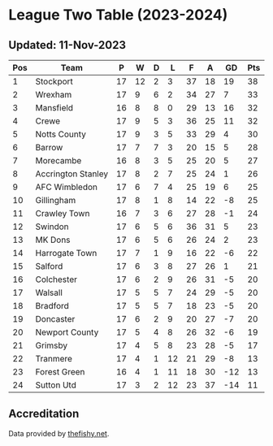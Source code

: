 # League Two Table (2023-2024)
## Updated: 11-Nov-2023

| Pos | Team | P | W | D | L | F | A | GD | Pts |
| --- | --- | --- | --- | --- | --- | --- | --- | --- | --- |
| 1 | Stockport | 17 | 12 | 2 | 3 | 37 | 18 | 19 | 38 |
| 2 | Wrexham | 17 | 9 | 6 | 2 | 34 | 27 | 7 | 33 |
| 3 | Mansfield | 16 | 8 | 8 | 0 | 29 | 13 | 16 | 32 |
| 4 | Crewe | 17 | 9 | 5 | 3 | 36 | 25 | 11 | 32 |
| 5 | Notts County | 17 | 9 | 3 | 5 | 33 | 29 | 4 | 30 |
| 6 | Barrow | 17 | 7 | 7 | 3 | 20 | 15 | 5 | 28 |
| 7 | Morecambe | 16 | 8 | 3 | 5 | 25 | 20 | 5 | 27 |
| 8 | Accrington Stanley | 17 | 8 | 2 | 7 | 25 | 24 | 1 | 26 |
| 9 | AFC Wimbledon | 17 | 6 | 7 | 4 | 25 | 19 | 6 | 25 |
| 10 | Gillingham | 17 | 8 | 1 | 8 | 14 | 22 | -8 | 25 |
| 11 | Crawley Town | 16 | 7 | 3 | 6 | 27 | 28 | -1 | 24 |
| 12 | Swindon | 17 | 6 | 5 | 6 | 36 | 31 | 5 | 23 |
| 13 | MK Dons | 17 | 6 | 5 | 6 | 26 | 24 | 2 | 23 |
| 14 | Harrogate Town | 17 | 7 | 1 | 9 | 16 | 22 | -6 | 22 |
| 15 | Salford | 17 | 6 | 3 | 8 | 27 | 26 | 1 | 21 |
| 16 | Colchester | 17 | 6 | 2 | 9 | 26 | 31 | -5 | 20 |
| 17 | Walsall | 17 | 5 | 5 | 7 | 24 | 29 | -5 | 20 |
| 18 | Bradford | 17 | 5 | 5 | 7 | 18 | 23 | -5 | 20 |
| 19 | Doncaster | 17 | 6 | 2 | 9 | 20 | 27 | -7 | 20 |
| 20 | Newport County | 17 | 5 | 4 | 8 | 26 | 32 | -6 | 19 |
| 21 | Grimsby | 17 | 4 | 5 | 8 | 23 | 28 | -5 | 17 |
| 22 | Tranmere | 17 | 4 | 1 | 12 | 21 | 29 | -8 | 13 |
| 23 | Forest Green | 16 | 4 | 1 | 11 | 18 | 30 | -12 | 13 |
| 24 | Sutton Utd | 17 | 3 | 2 | 12 | 23 | 37 | -14 | 11 |

## Accreditation 

Data provided by [thefishy.net](https://www.thefishy.net/).